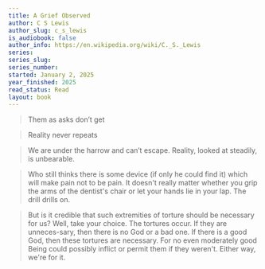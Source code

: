 ```yaml
---
title: A Grief Observed
author: C S Lewis
author_slug: c_s_lewis
is_audiobook: false
author_info: https://en.wikipedia.org/wiki/C._S._Lewis
series: 
series_slug: 
series_number: 
started: January 2, 2025
year_finished: 2025
read_status: Read
layout: book
---
```


> Them as asks don’t get

> Reality never repeats

> We are under the harrow and can’t escape. Reality, looked at steadily, is unbearable.

> Who still thinks there is some device (if only he could find it) which will make pain not to be pain. It doesn't really matter whether you grip the arms of the dentist's chair or let your hands lie in your lap. The drill drills on.

> But is it credible that such extremities of torture should be necessary for us? Well, take your choice. The tortures occur. If they are unneces-sary, then there is no God or a bad one. If there is a good God, then these tortures are necessary. For no even moderately good Being could possibly inflict or permit them if they weren't.
Either way, we're for it.
